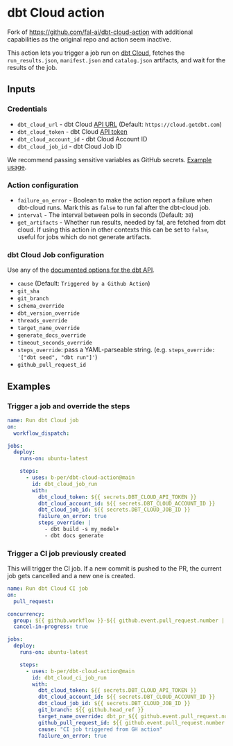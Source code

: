 # dbt Cloud action

Fork of https://github.com/fal-ai/dbt-cloud-action with additional capabilities as the original repo and action seem inactive.

This action lets you trigger a job run on [dbt Cloud](https://cloud.getdbt.com), fetches the `run_results.json`, `manifest.json` and `catalog.json` artifacts, and wait for the results of the job.

## Inputs

### Credentials

- `dbt_cloud_url` - dbt Cloud [API URL](https://docs.getdbt.com/dbt-cloud/api-v2#/) (Default: `https://cloud.getdbt.com`)
- `dbt_cloud_token` - dbt Cloud [API token](https://docs.getdbt.com/docs/dbt-cloud/dbt-cloud-api/service-tokens)
- `dbt_cloud_account_id` - dbt Cloud Account ID
- `dbt_cloud_job_id` - dbt Cloud Job ID

We recommend passing sensitive variables as GitHub secrets. [Example usage](https://github.com/fal-ai/fal_bike_example/blob/main/.github/workflows/fal_dbt.yml).

### Action configuration

- `failure_on_error` - Boolean to make the action report a failure when dbt-cloud runs. Mark this as `false` to run fal after the dbt-cloud job.
- `interval` - The interval between polls in seconds (Default: `30`)
- `get_artifacts` - Whether run results, needed by fal, are fetched from dbt cloud. If using this action in other contexts this can be set to `false`, useful for jobs which do not generate artifacts.

### dbt Cloud Job configuration

Use any of the [documented options for the dbt API](https://docs.getdbt.com/dbt-cloud/api-v2#tag/Jobs/operation/triggerRun).

- `cause` (Default: `Triggered by a Github Action`)
- `git_sha`
- `git_branch`
- `schema_override`
- `dbt_version_override`
- `threads_override`
- `target_name_override`
- `generate_docs_override`
- `timeout_seconds_override`
- `steps_override`: pass a YAML-parseable string. (e.g. `steps_override: '["dbt seed", "dbt run"]'`)
- `github_pull_request_id`

## Examples

### Trigger a job and override the steps

```yaml
name: Run dbt Cloud job
on:
  workflow_dispatch:

jobs:
  deploy:
    runs-on: ubuntu-latest

    steps:
      - uses: b-per/dbt-cloud-action@main
        id: dbt_cloud_job_run
        with:
          dbt_cloud_token: ${{ secrets.DBT_CLOUD_API_TOKEN }}
          dbt_cloud_account_id: ${{ secrets.DBT_CLOUD_ACCOUNT_ID }}
          dbt_cloud_job_id: ${{ secrets.DBT_CLOUD_JOB_ID }}
          failure_on_error: true
          steps_override: |
            - dbt build -s my_model+
            - dbt docs generate
```

### Trigger a CI job previously created

This will trigger the CI job.
If a new commit is pushed to the PR, the current job gets cancelled and a new one is created.

```yaml
name: Run dbt Cloud CI job
on:
  pull_request:

concurrency:
  group: ${{ github.workflow }}-${{ github.event.pull_request.number || github.ref }}
  cancel-in-progress: true

jobs:
  deploy:
    runs-on: ubuntu-latest

    steps:
      - uses: b-per/dbt-cloud-action@main
        id: dbt_cloud_ci_job_run
        with:
          dbt_cloud_token: ${{ secrets.DBT_CLOUD_API_TOKEN }}
          dbt_cloud_account_id: ${{ secrets.DBT_CLOUD_ACCOUNT_ID }}
          dbt_cloud_job_id: ${{ secrets.DBT_CLOUD_JOB_ID }}
          git_branch: ${{ github.head_ref }}
          target_name_override: dbt_pr_${{ github.event.pull_request.number }}
          github_pull_request_id: ${{ github.event.pull_request.number }}
          cause: "CI job triggered from GH action"
          failure_on_error: true
```
